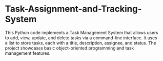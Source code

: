 # Task-Assignment-and-Tracking-System
This Python code implements a Task Management System that allows users to add, view, update, and delete tasks via a command-line interface. It uses a list to store tasks, each with a title, description, assignee, and status. The project showcases basic object-oriented programming and task management features.
